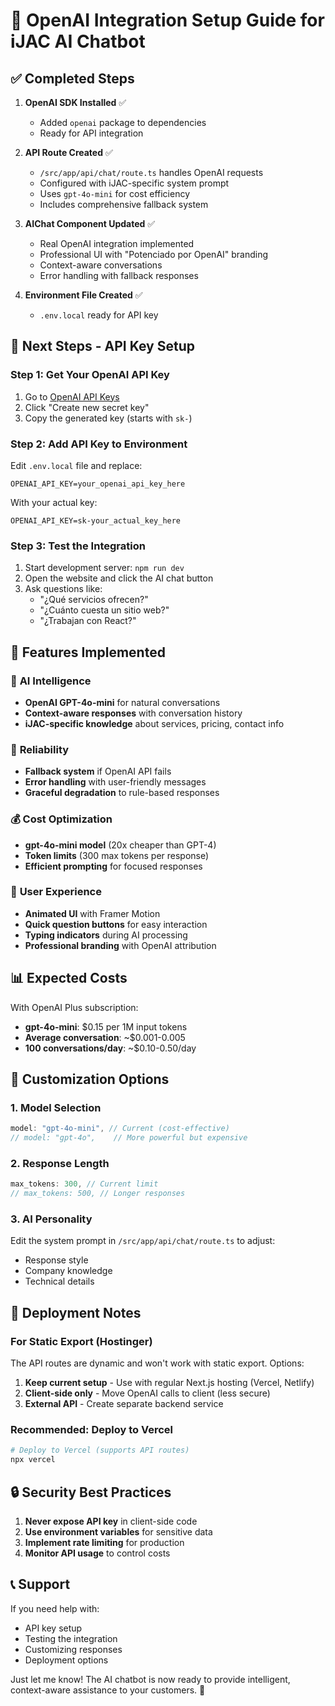 # 🤖 OpenAI Integration Setup Guide for iJAC AI Chatbot

## ✅ Completed Steps

1. **OpenAI SDK Installed** ✅
   - Added `openai` package to dependencies
   - Ready for API integration

2. **API Route Created** ✅ 
   - `/src/app/api/chat/route.ts` handles OpenAI requests
   - Configured with iJAC-specific system prompt
   - Uses `gpt-4o-mini` for cost efficiency
   - Includes comprehensive fallback system

3. **AIChat Component Updated** ✅
   - Real OpenAI integration implemented
   - Professional UI with "Potenciado por OpenAI" branding
   - Context-aware conversations
   - Error handling with fallback responses

4. **Environment File Created** ✅
   - `.env.local` ready for API key

## 🔑 Next Steps - API Key Setup

### Step 1: Get Your OpenAI API Key

1. Go to [OpenAI API Keys](https://platform.openai.com/api-keys)
2. Click "Create new secret key"
3. Copy the generated key (starts with `sk-`)

### Step 2: Add API Key to Environment

Edit `.env.local` file and replace:
```env
OPENAI_API_KEY=your_openai_api_key_here
```

With your actual key:
```env
OPENAI_API_KEY=sk-your_actual_key_here
```

### Step 3: Test the Integration

1. Start development server: `npm run dev`
2. Open the website and click the AI chat button
3. Ask questions like:
   - "¿Qué servicios ofrecen?"
   - "¿Cuánto cuesta un sitio web?"
   - "¿Trabajan con React?"

## 🎯 Features Implemented

### 🧠 **AI Intelligence**
- **OpenAI GPT-4o-mini** for natural conversations
- **Context-aware responses** with conversation history
- **iJAC-specific knowledge** about services, pricing, contact info

### 🔄 **Reliability**
- **Fallback system** if OpenAI API fails
- **Error handling** with user-friendly messages
- **Graceful degradation** to rule-based responses

### 💰 **Cost Optimization**
- **gpt-4o-mini model** (20x cheaper than GPT-4)
- **Token limits** (300 max tokens per response)
- **Efficient prompting** for focused responses

### 🎨 **User Experience**
- **Animated UI** with Framer Motion
- **Quick question buttons** for easy interaction
- **Typing indicators** during AI processing
- **Professional branding** with OpenAI attribution

## 📊 Expected Costs

With OpenAI Plus subscription:
- **gpt-4o-mini**: $0.15 per 1M input tokens
- **Average conversation**: ~$0.001-0.005
- **100 conversations/day**: ~$0.10-0.50/day

## 🔧 Customization Options

### 1. Model Selection
```typescript
model: "gpt-4o-mini", // Current (cost-effective)
// model: "gpt-4o",    // More powerful but expensive
```

### 2. Response Length
```typescript
max_tokens: 300, // Current limit
// max_tokens: 500, // Longer responses
```

### 3. AI Personality
Edit the system prompt in `/src/app/api/chat/route.ts` to adjust:
- Response style
- Company knowledge
- Technical details

## 🚀 Deployment Notes

### For Static Export (Hostinger)
The API routes are dynamic and won't work with static export. Options:

1. **Keep current setup** - Use with regular Next.js hosting (Vercel, Netlify)
2. **Client-side only** - Move OpenAI calls to client (less secure)
3. **External API** - Create separate backend service

### Recommended: Deploy to Vercel
```bash
# Deploy to Vercel (supports API routes)
npx vercel
```

## 🔒 Security Best Practices

1. **Never expose API key** in client-side code
2. **Use environment variables** for sensitive data
3. **Implement rate limiting** for production
4. **Monitor API usage** to control costs

## 📞 Support

If you need help with:
- API key setup
- Testing the integration
- Customizing responses
- Deployment options

Just let me know! The AI chatbot is now ready to provide intelligent, context-aware assistance to your customers. 🎉
